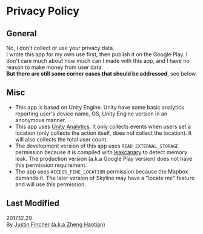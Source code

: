 # Privacy Policy
<!--{h1:.massive-header.-with-tagline}-->

## General
No, I don't collect or use your privacy data.  
I wrote this app for my own use first, then publish it on the Google Play. I don't care much about how much can I made with this app, and I have no reason to make money from user data.  
**But there are still some corner cases that should be addressed**, see below.

## Misc
- This app is based on Unity Engine. Unity have some basic analytics reporting user's device name, OS, Unity Engine version in an anonymous manner.
- This app uses [Unity Analytics](https://unity3d.com/unity/features/analytics). It only collects events when users set a location (only collects the action itself, does not collect the location). It will also collects the total user count.
- The development version of this app uses `READ_EXTERNAL_STORAGE` permission because it is compiled with [leakcanary](https://github.com/square/leakcanary) to detect memory leak. The production version (a.k.a Google Play version) does not have this permission requirement.
- The app uses `ACCESS_FINE_LOCATION` permission because the Mapbox demands it. The later version of Skyline may have a "locate me" feature and will use this permission.

## Last Modified
2017.12.29  
By [Justin Fincher (a.k.a Zheng Haotian)](https://fincher.im)